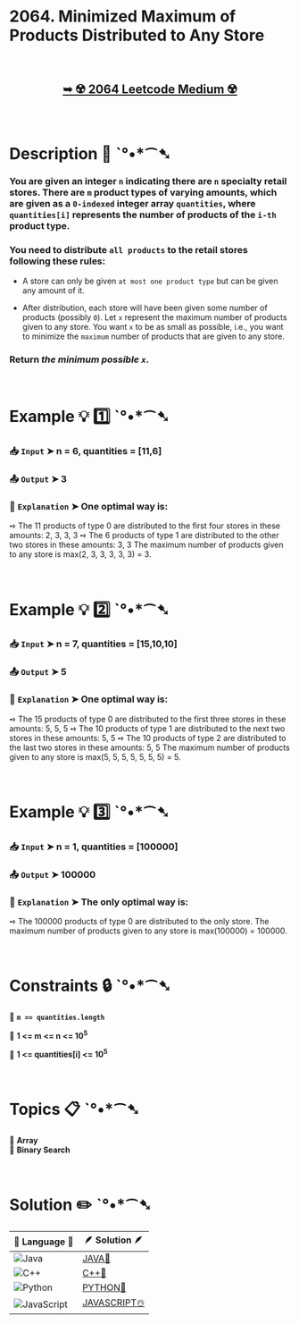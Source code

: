 # 2064. Minimized Maximum of Products Distributed to Any Store

</br>

<h2 align="center"> 

<a href="https://leetcode.com/problems/minimized-maximum-of-products-distributed-to-any-store/description/?envType=daily-question&envId=2024-11-14"><strong>➥ ☢️ 2064 Leetcode Medium ☢️ </strong></a>
</h2>

</br>

# Description 📜 ˋ°•*⁀➷

### You are given an integer `n` indicating there are `n` specialty retail stores. There are `m` product types of varying amounts, which are given as a `0-indexed` integer array `quantities`, where `quantities[i]` represents the number of products of the `i-th` product type.

### You need to distribute `all products` to the retail stores following these rules:

- A store can only be given `at most one product type` but can be given any amount of it.

- After distribution, each store will have been given some number of products (possibly `0`). Let `x` represent the maximum number of products given to any store. You want `x` to be as small as possible, i.e., you want to minimize the `maximum` number of products that are given to any store.

### Return *the minimum possible `x`*.

</br>

# Example 💡 1️⃣ ˋ°•*⁀➷

  ### 📥 `Input`  ➤ n = 6, quantities = [11,6]

  ### 📤 `Output`  ➤ 3

  ### 🔦 `Explanation`  ➤ One optimal way is:
➺  The 11 products of type 0 are distributed to the first four stores in these amounts: 2, 3, 3, 3
➺  The 6 products of type 1 are distributed to the other two stores in these amounts: 3, 3
The maximum number of products given to any store is max(2, 3, 3, 3, 3, 3) = 3.

</br>

# Example 💡 2️⃣ ˋ°•*⁀➷

  ### 📥 `Input` ➤ n = 7, quantities = [15,10,10]

  ### 📤 `Output`  ➤ 5

  ### 🔦 `Explanation` ➤ One optimal way is:
➺ The 15 products of type 0 are distributed to the first three stores in these amounts: 5, 5, 5
➺ The 10 products of type 1 are distributed to the next two stores in these amounts: 5, 5
➺ The 10 products of type 2 are distributed to the last two stores in these amounts: 5, 5
The maximum number of products given to any store is max(5, 5, 5, 5, 5, 5, 5) = 5.

</br>

# Example 💡 3️⃣ ˋ°•*⁀➷

  ### 📥 `Input` ➤  n = 1, quantities = [100000]

  ### 📤 `Output`  ➤ 100000

  ### 🔦 `Explanation`  ➤ The only optimal way is:
➺ The 100000 products of type 0 are distributed to the only store.
The maximum number of products given to any store is max(100000) = 100000.

</br>

# Constraints 🔒 ˋ°•*⁀➷

🔹 **`m == quantities.length`** </br>

🔹 **1 <= m <= n <= 10<sup>5</sup>** </br>

🔹 **1 <= quantities[i] <= 10<sup>5</sup>** </br>

</br>

# Topics 📋 ˋ°•*⁀➷

🔸 **Array**  </br>
🔸 **Binary Search**  </br>

</br>

# Solution ✏️ ˋ°•*⁀➷

| 📒 Language 📒  | 🪶 Solution 🪶 |
| ------------- | ------------- |
|  ![Java](https://img.shields.io/badge/java-%23ED8B00.svg?style=for-the-badge&logo=openjdk&logoColor=white)  | [JAVA🍁]() |
|  ![C++](https://img.shields.io/badge/c++-%2300599C.svg?style=for-the-badge&logo=c%2B%2B&logoColor=white)  | [C++🎲]()  |
|  ![Python](https://img.shields.io/badge/python-3670A0?style=for-the-badge&logo=python&logoColor=ffdd54)    | [PYTHON🍰]() |
| ![JavaScript](https://img.shields.io/badge/javascript-%23323330.svg?style=for-the-badge&logo=javascript&logoColor=%23F7DF1E)   | [JAVASCRIPT☃️]() |
